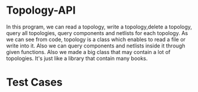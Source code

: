 # Topology-API
In this program, we can read a topology, write a topology,delete a topology, query all topologies, query components and netlists for each topology.
As we can see from code, topology is a class which enables to read a file or write into it. Also we can query components and netlists inside it through given functions.
Also we made a big class that may contain a lot of topologies. It's just like a library that contain many books.

# Test Cases





